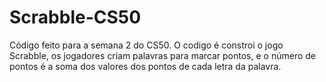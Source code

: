 # Scrabble-CS50
Código feito para a semana 2 do CS50. O codigo é constroi o jogo Scrabble, os jogadores criam palavras para marcar pontos, e o número de pontos é a soma dos valores dos pontos de cada letra da palavra.
